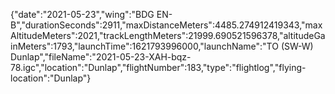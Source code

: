 {"date":"2021-05-23","wing":"BDG EN-B","durationSeconds":2911,"maxDistanceMeters":4485.274912419343,"maxAltitudeMeters":2021,"trackLengthMeters":21999.690521596378,"altitudeGainMeters":1793,"launchTime":1621793996000,"launchName":"TO (SW-W) Dunlap","fileName":"2021-05-23-XAH-bqz-78.igc","location":"Dunlap","flightNumber":183,"type":"flightlog","flying-location":"Dunlap"}
